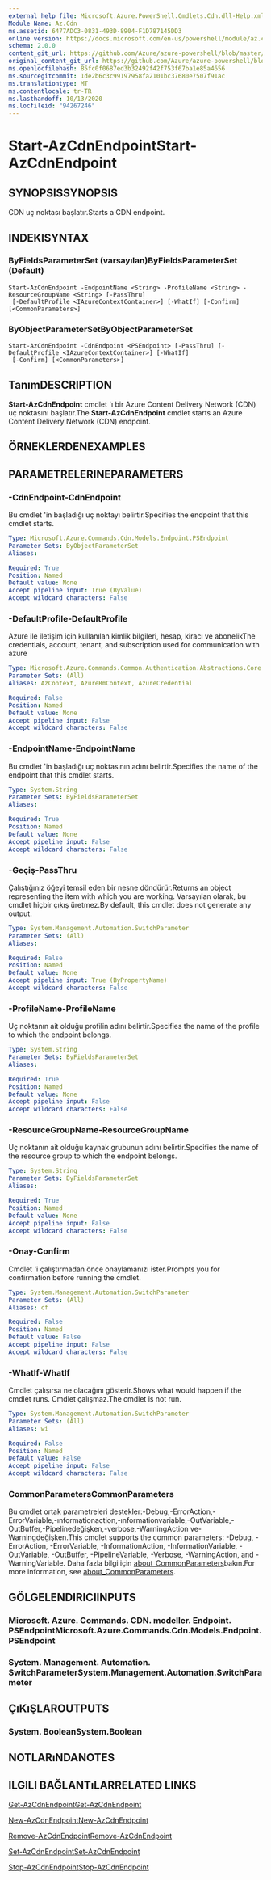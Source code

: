 ```yaml
---
external help file: Microsoft.Azure.PowerShell.Cmdlets.Cdn.dll-Help.xml
Module Name: Az.Cdn
ms.assetid: 6477ADC3-0831-493D-8904-F1D787145DD3
online version: https://docs.microsoft.com/en-us/powershell/module/az.cdn/start-azcdnendpoint
schema: 2.0.0
content_git_url: https://github.com/Azure/azure-powershell/blob/master/src/Cdn/Cdn/help/Start-AzCdnEndpoint.md
original_content_git_url: https://github.com/Azure/azure-powershell/blob/master/src/Cdn/Cdn/help/Start-AzCdnEndpoint.md
ms.openlocfilehash: 85fc0f0687ed3b32492f42f753f67ba1e85a4656
ms.sourcegitcommit: 1de2b6c3c99197958fa2101bc37680e7507f91ac
ms.translationtype: MT
ms.contentlocale: tr-TR
ms.lasthandoff: 10/13/2020
ms.locfileid: "94267246"
---
```

# <span data-ttu-id="3e930-101">Start-AzCdnEndpoint</span><span class="sxs-lookup"><span data-stu-id="3e930-101">Start-AzCdnEndpoint</span></span>

## <span data-ttu-id="3e930-102">SYNOPSIS</span><span class="sxs-lookup"><span data-stu-id="3e930-102">SYNOPSIS</span></span>
<span data-ttu-id="3e930-103">CDN uç noktası başlatır.</span><span class="sxs-lookup"><span data-stu-id="3e930-103">Starts a CDN endpoint.</span></span>

## <span data-ttu-id="3e930-104">INDEKI</span><span class="sxs-lookup"><span data-stu-id="3e930-104">SYNTAX</span></span>

### <span data-ttu-id="3e930-105">ByFieldsParameterSet (varsayılan)</span><span class="sxs-lookup"><span data-stu-id="3e930-105">ByFieldsParameterSet (Default)</span></span>
```
Start-AzCdnEndpoint -EndpointName <String> -ProfileName <String> -ResourceGroupName <String> [-PassThru]
 [-DefaultProfile <IAzureContextContainer>] [-WhatIf] [-Confirm] [<CommonParameters>]
```

### <span data-ttu-id="3e930-106">ByObjectParameterSet</span><span class="sxs-lookup"><span data-stu-id="3e930-106">ByObjectParameterSet</span></span>
```
Start-AzCdnEndpoint -CdnEndpoint <PSEndpoint> [-PassThru] [-DefaultProfile <IAzureContextContainer>] [-WhatIf]
 [-Confirm] [<CommonParameters>]
```

## <span data-ttu-id="3e930-107">Tanım</span><span class="sxs-lookup"><span data-stu-id="3e930-107">DESCRIPTION</span></span>
<span data-ttu-id="3e930-108">**Start-AzCdnEndpoint** cmdlet 'ı bir Azure Content Delivery Network (CDN) uç noktasını başlatır.</span><span class="sxs-lookup"><span data-stu-id="3e930-108">The **Start-AzCdnEndpoint** cmdlet starts an Azure Content Delivery Network (CDN) endpoint.</span></span>

## <span data-ttu-id="3e930-109">ÖRNEKLERDEN</span><span class="sxs-lookup"><span data-stu-id="3e930-109">EXAMPLES</span></span>

## <span data-ttu-id="3e930-110">PARAMETRELERINE</span><span class="sxs-lookup"><span data-stu-id="3e930-110">PARAMETERS</span></span>

### <span data-ttu-id="3e930-111">-CdnEndpoint</span><span class="sxs-lookup"><span data-stu-id="3e930-111">-CdnEndpoint</span></span>
<span data-ttu-id="3e930-112">Bu cmdlet 'in başladığı uç noktayı belirtir.</span><span class="sxs-lookup"><span data-stu-id="3e930-112">Specifies the endpoint that this cmdlet starts.</span></span>

```yaml
Type: Microsoft.Azure.Commands.Cdn.Models.Endpoint.PSEndpoint
Parameter Sets: ByObjectParameterSet
Aliases:

Required: True
Position: Named
Default value: None
Accept pipeline input: True (ByValue)
Accept wildcard characters: False
```

### <span data-ttu-id="3e930-113">-DefaultProfile</span><span class="sxs-lookup"><span data-stu-id="3e930-113">-DefaultProfile</span></span>
<span data-ttu-id="3e930-114">Azure ile iletişim için kullanılan kimlik bilgileri, hesap, kiracı ve abonelik</span><span class="sxs-lookup"><span data-stu-id="3e930-114">The credentials, account, tenant, and subscription used for communication with azure</span></span>

```yaml
Type: Microsoft.Azure.Commands.Common.Authentication.Abstractions.Core.IAzureContextContainer
Parameter Sets: (All)
Aliases: AzContext, AzureRmContext, AzureCredential

Required: False
Position: Named
Default value: None
Accept pipeline input: False
Accept wildcard characters: False
```

### <span data-ttu-id="3e930-115">-EndpointName</span><span class="sxs-lookup"><span data-stu-id="3e930-115">-EndpointName</span></span>
<span data-ttu-id="3e930-116">Bu cmdlet 'in başladığı uç noktasının adını belirtir.</span><span class="sxs-lookup"><span data-stu-id="3e930-116">Specifies the name of the endpoint that this cmdlet starts.</span></span>

```yaml
Type: System.String
Parameter Sets: ByFieldsParameterSet
Aliases:

Required: True
Position: Named
Default value: None
Accept pipeline input: False
Accept wildcard characters: False
```

### <span data-ttu-id="3e930-117">-Geçiş</span><span class="sxs-lookup"><span data-stu-id="3e930-117">-PassThru</span></span>
<span data-ttu-id="3e930-118">Çalıştığınız öğeyi temsil eden bir nesne döndürür.</span><span class="sxs-lookup"><span data-stu-id="3e930-118">Returns an object representing the item with which you are working.</span></span>
<span data-ttu-id="3e930-119">Varsayılan olarak, bu cmdlet hiçbir çıkış üretmez.</span><span class="sxs-lookup"><span data-stu-id="3e930-119">By default, this cmdlet does not generate any output.</span></span>

```yaml
Type: System.Management.Automation.SwitchParameter
Parameter Sets: (All)
Aliases:

Required: False
Position: Named
Default value: None
Accept pipeline input: True (ByPropertyName)
Accept wildcard characters: False
```

### <span data-ttu-id="3e930-120">-ProfileName</span><span class="sxs-lookup"><span data-stu-id="3e930-120">-ProfileName</span></span>
<span data-ttu-id="3e930-121">Uç noktanın ait olduğu profilin adını belirtir.</span><span class="sxs-lookup"><span data-stu-id="3e930-121">Specifies the name of the profile to which the endpoint belongs.</span></span>

```yaml
Type: System.String
Parameter Sets: ByFieldsParameterSet
Aliases:

Required: True
Position: Named
Default value: None
Accept pipeline input: False
Accept wildcard characters: False
```

### <span data-ttu-id="3e930-122">-ResourceGroupName</span><span class="sxs-lookup"><span data-stu-id="3e930-122">-ResourceGroupName</span></span>
<span data-ttu-id="3e930-123">Uç noktanın ait olduğu kaynak grubunun adını belirtir.</span><span class="sxs-lookup"><span data-stu-id="3e930-123">Specifies the name of the resource group to which the endpoint belongs.</span></span>

```yaml
Type: System.String
Parameter Sets: ByFieldsParameterSet
Aliases:

Required: True
Position: Named
Default value: None
Accept pipeline input: False
Accept wildcard characters: False
```

### <span data-ttu-id="3e930-124">-Onay</span><span class="sxs-lookup"><span data-stu-id="3e930-124">-Confirm</span></span>
<span data-ttu-id="3e930-125">Cmdlet 'i çalıştırmadan önce onaylamanızı ister.</span><span class="sxs-lookup"><span data-stu-id="3e930-125">Prompts you for confirmation before running the cmdlet.</span></span>

```yaml
Type: System.Management.Automation.SwitchParameter
Parameter Sets: (All)
Aliases: cf

Required: False
Position: Named
Default value: False
Accept pipeline input: False
Accept wildcard characters: False
```

### <span data-ttu-id="3e930-126">-WhatIf</span><span class="sxs-lookup"><span data-stu-id="3e930-126">-WhatIf</span></span>
<span data-ttu-id="3e930-127">Cmdlet çalışırsa ne olacağını gösterir.</span><span class="sxs-lookup"><span data-stu-id="3e930-127">Shows what would happen if the cmdlet runs.</span></span>
<span data-ttu-id="3e930-128">Cmdlet çalışmaz.</span><span class="sxs-lookup"><span data-stu-id="3e930-128">The cmdlet is not run.</span></span>

```yaml
Type: System.Management.Automation.SwitchParameter
Parameter Sets: (All)
Aliases: wi

Required: False
Position: Named
Default value: False
Accept pipeline input: False
Accept wildcard characters: False
```

### <span data-ttu-id="3e930-129">CommonParameters</span><span class="sxs-lookup"><span data-stu-id="3e930-129">CommonParameters</span></span>
<span data-ttu-id="3e930-130">Bu cmdlet ortak parametreleri destekler:-Debug,-ErrorAction,-ErrorVariable,-ınformationaction,-ınformationvariable,-OutVariable,-OutBuffer,-Pipelinedeğişken,-verbose,-WarningAction ve-Warningdeğişken.</span><span class="sxs-lookup"><span data-stu-id="3e930-130">This cmdlet supports the common parameters: -Debug, -ErrorAction, -ErrorVariable, -InformationAction, -InformationVariable, -OutVariable, -OutBuffer, -PipelineVariable, -Verbose, -WarningAction, and -WarningVariable.</span></span> <span data-ttu-id="3e930-131">Daha fazla bilgi için [about_CommonParameters](http://go.microsoft.com/fwlink/?LinkID=113216)bakın.</span><span class="sxs-lookup"><span data-stu-id="3e930-131">For more information, see [about_CommonParameters](http://go.microsoft.com/fwlink/?LinkID=113216).</span></span>

## <span data-ttu-id="3e930-132">GÖLGELENDIRICI</span><span class="sxs-lookup"><span data-stu-id="3e930-132">INPUTS</span></span>

### <span data-ttu-id="3e930-133">Microsoft. Azure. Commands. CDN. modeller. Endpoint. PSEndpoint</span><span class="sxs-lookup"><span data-stu-id="3e930-133">Microsoft.Azure.Commands.Cdn.Models.Endpoint.PSEndpoint</span></span>

### <span data-ttu-id="3e930-134">System. Management. Automation. SwitchParameter</span><span class="sxs-lookup"><span data-stu-id="3e930-134">System.Management.Automation.SwitchParameter</span></span>

## <span data-ttu-id="3e930-135">ÇıKıŞLAR</span><span class="sxs-lookup"><span data-stu-id="3e930-135">OUTPUTS</span></span>

### <span data-ttu-id="3e930-136">System. Boolean</span><span class="sxs-lookup"><span data-stu-id="3e930-136">System.Boolean</span></span>

## <span data-ttu-id="3e930-137">NOTLARıNDA</span><span class="sxs-lookup"><span data-stu-id="3e930-137">NOTES</span></span>

## <span data-ttu-id="3e930-138">ILGILI BAĞLANTıLAR</span><span class="sxs-lookup"><span data-stu-id="3e930-138">RELATED LINKS</span></span>

[<span data-ttu-id="3e930-139">Get-AzCdnEndpoint</span><span class="sxs-lookup"><span data-stu-id="3e930-139">Get-AzCdnEndpoint</span></span>](./Get-AzCdnEndpoint.md)

[<span data-ttu-id="3e930-140">New-AzCdnEndpoint</span><span class="sxs-lookup"><span data-stu-id="3e930-140">New-AzCdnEndpoint</span></span>](./New-AzCdnEndpoint.md)

[<span data-ttu-id="3e930-141">Remove-AzCdnEndpoint</span><span class="sxs-lookup"><span data-stu-id="3e930-141">Remove-AzCdnEndpoint</span></span>](./Remove-AzCdnEndpoint.md)

[<span data-ttu-id="3e930-142">Set-AzCdnEndpoint</span><span class="sxs-lookup"><span data-stu-id="3e930-142">Set-AzCdnEndpoint</span></span>](./Set-AzCdnEndpoint.md)

[<span data-ttu-id="3e930-143">Stop-AzCdnEndpoint</span><span class="sxs-lookup"><span data-stu-id="3e930-143">Stop-AzCdnEndpoint</span></span>](./Stop-AzCdnEndpoint.md)


